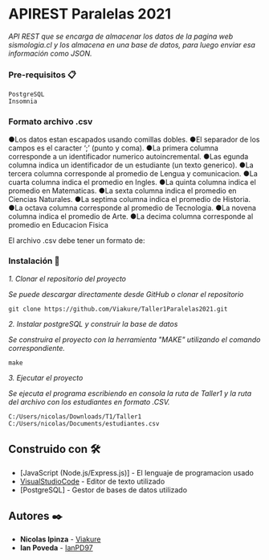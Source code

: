 # APIREST Paralelas 2021
_API REST que se encarga de almacenar los datos de la pagina web sismologia.cl y los almacena en una base de datos, para luego enviar esa información como JSON._

### Pre-requisitos 📋

```
PostgreSQL
Insomnia

```

### Formato archivo .csv

  ●Los datos estan escapados usando comillas dobles.
  ●El separador de los campos es el caracter ‘;’ (punto y coma).
  ●La primera columna corresponde a un identificador numerico autoincremental.
  ●Las egunda columna indica un identificador de un estudiante (un texto generico).
  ●La tercera columna corresponde al promedio de Lengua y comunicacion.
  ●La cuarta columna indica el promedio en Ingles.
  ●La quinta columna indica el promedio en Matematicas.
  ●La sexta columna indica el promedio en Ciencias Naturales.
  ●La septima columna indica el promedio de Historia.
  ●La octava columna corresponde al promedio de Tecnologia.
  ●La novena columna indica el promedio de Arte.
  ●La decima columna corresponde al promedio en Educacion Fisica

El archivo .csv debe tener un formato de:

### Instalación 🔧

_1. Clonar el repositorio del proyecto_

  _Se puede descargar directamente desde GitHub o clonar el repositorio_

```
git clone https://github.com/Viakure/Taller1Paralelas2021.git
```

_2. Instalar postgreSQL y construir la base de datos_

  _Se construira el proyecto con la herramienta "MAKE" utilizando el comando correspondiente._

```
make
```

_3. Ejecutar el proyecto_

  _Se ejecuta el programa escribiendo en consola la ruta de Taller1 y la ruta del archivo con los estudiantes en formato .CSV._

```
C:/Users/nicolas/Downloads/T1/Taller1 C:/Users/nicolas/Documents/estudiantes.csv
```

## Construido con 🛠️

* [JavaScript (Node.js/Express.js)] - El lenguaje de programacion usado
* [VisualStudioCode](https://maven.apache.org/) - Editor de texto utilizado
* [PostgreSQL] - Gestor de bases de datos utilizado

## Autores ✒️

* **Nicolas Ipinza** - [Viakure](https://github.com/Viakure)
* **Ian Poveda** - [IanPD97](https://github.com/IanPD97)
